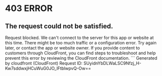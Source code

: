# 403 ERROR

## The request could not be satisfied.

Request blocked. We can't connect to the server for this app or website at this time. There might be too much traffic or a configuration error. Try again later, or contact the app or website owner. If you provide content to customers through CloudFront, you can find steps to troubleshoot and help prevent this error by reviewing the CloudFront documentation. ```
Generated by cloudfront (CloudFront)
Request ID: SUyidnYbDLWaLSC9Nfzj_H-Kw7sddwxjHCuWuG0JO_lFtblwpvQ-Ow==

```

